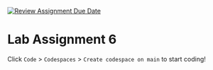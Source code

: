 [![Review Assignment Due Date](https://classroom.github.com/assets/deadline-readme-button-22041afd0340ce965d47ae6ef1cefeee28c7c493a6346c4f15d667ab976d596c.svg)](https://classroom.github.com/a/Hgi56EMr)
# Lab Assignment 6

Click `Code` > `Codespaces` > `Create codespace on main` to start coding!
